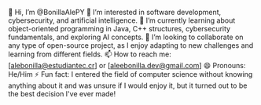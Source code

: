 👋 Hi, I’m @BonillaAlePY
👀 I’m interested in software development, cybersecurity, and artificial intelligence.
🌱 I’m currently learning about object-oriented programming in Java, C++ structures, cybersecurity fundamentals, and exploring AI concepts.
💞️ I’m looking to collaborate on any type of open-source project, as I enjoy adapting to new challenges and learning from different fields.
📫 How to reach me: [alebonilla@estudiantec.cr] or [aleebonilla.dev@gmail.com]
😄 Pronouns: He/Him
⚡ Fun fact: I entered the field of computer science without knowing anything about it and was unsure if I would enjoy it, but it turned out to be the best decision I've ever made!

<!---
AleeBonilla/AleeBonilla is a ✨ special ✨ repository because its `README.md` (this file) appears on your GitHub profile.
You can click the Preview link to take a look at your changes.
--->
